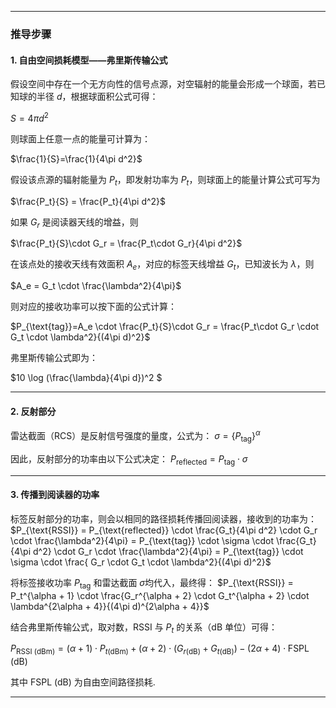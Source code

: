 

---


### 推导步骤

#### 1. 自由空间损耗模型——弗里斯传输公式
假设空间中存在一个无方向性的信号点源，对空辐射的能量会形成一个球面，若已知球的半径 $d$，根据球面积公式可得：

$S = 4\pi d^2$

则球面上任意一点的能量可计算为：

$\frac{1}{S}=\frac{1}{4\pi d^2}$

假设该点源的辐射能量为 $P_{t}$，即发射功率为 $P_{t}$，则球面上的能量计算公式可写为

$\frac{P_t}{S} = \frac{P_t}{4\pi d^2}$

如果 $G_r$ 是阅读器天线的增益，则

$\frac{P_t}{S}\cdot G_r = \frac{P_t\cdot G_r}{4\pi d^2}$

在该点处的接收天线有效面积 $A_{e}$，对应的标签天线增益 $G_{t}$，已知波长为 $\lambda$，则

$A_e = G_t \cdot \frac{\lambda^2}{4\pi}$

则对应的接收功率可以按下面的公式计算：

$P_{\text{tag}}=A_e \cdot \frac{P_t}{S}\cdot G_r = \frac{P_t\cdot G_r \cdot G_t \cdot \lambda^2}{(4\pi d)^2}$

弗里斯传输公式即为：

$10 \log (\frac{\lambda}{4\pi d})^2 $

---


#### 2. 反射部分

雷达截面（RCS）是反射信号强度的量度，公式为：
$\sigma = \{P_{\text{tag}}\}^\alpha$

因此，反射部分的功率由以下公式决定： 
$P_{\text{reflected}} = P_{\text{tag}} \cdot \sigma$



---


#### 3. 传播到阅读器的功率
标签反射部分的功率，则会以相同的路径损耗传播回阅读器，接收到的功率为： 
$P_{\text{RSSI}} = P_{\text{reflected}} \cdot \frac{G_t}{4\pi d^2} \cdot G_r \cdot \frac{\lambda^2}{4\pi} = P_{\text{tag}} \cdot \sigma \cdot \frac{G_t}{4\pi d^2} \cdot G_r \cdot \frac{\lambda^2}{4\pi} = P_{\text{tag}} \cdot \sigma \cdot \frac{ G_r \cdot G_t \cdot \lambda^2}{(4\pi d)^2}$

将标签接收功率 $P_{\text{tag}}$ 和雷达截面 $\sigma$均代入，最终得：
$P_{\text{RSSI}} = P_t^{\alpha + 1} \cdot \frac{G_r^{\alpha + 2} \cdot G_t^{\alpha + 2} \cdot \lambda^{2\alpha + 4}}{(4\pi d)^{2\alpha + 4}}$

结合弗里斯传输公式，取对数，RSSI 与 $P_t$ 的关系（dB 单位）可得：

$P_{\text{RSSI (dBm)}} = (\alpha + 1) \cdot P_{t (\text{dBm})} + (\alpha + 2) \cdot \left( G_{r (\text{dB})} + G_{t (\text{dB})} \right) - (2\alpha + 4) \cdot \text{FSPL (dB)}$

其中 $\text{FSPL (dB)}$ 为自由空间路径损耗.

---


